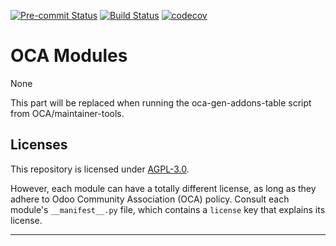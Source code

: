 
<!-- /!\ Non OCA Context : Set here the badge of your runbot / runboat instance. -->
[![Pre-commit Status](https://github.com/qrtl/rmm-oca/actions/workflows/pre-commit.yml/badge.svg?branch=15.0)](https://github.com/qrtl/rmm-oca/actions/workflows/pre-commit.yml?query=branch%3A15.0)
[![Build Status](https://github.com/qrtl/rmm-oca/actions/workflows/test.yml/badge.svg?branch=15.0)](https://github.com/qrtl/rmm-oca/actions/workflows/test.yml?query=branch%3A15.0)
[![codecov](https://codecov.io/gh/qrtl/rmm-oca/branch/15.0/graph/badge.svg)](https://codecov.io/gh/qrtl/rmm-oca)
<!-- /!\ Non OCA Context : Set here the badge of your translation instance. -->

<!-- /!\ do not modify above this line -->

# OCA Modules

None

<!-- /!\ do not modify below this line -->

<!-- prettier-ignore-start -->

[//]: # (addons)

This part will be replaced when running the oca-gen-addons-table script from OCA/maintainer-tools.

[//]: # (end addons)

<!-- prettier-ignore-end -->

## Licenses

This repository is licensed under [AGPL-3.0](LICENSE).

However, each module can have a totally different license, as long as they adhere to Odoo Community Association (OCA)
policy. Consult each module's `__manifest__.py` file, which contains a `license` key
that explains its license.

----
<!-- /!\ Non OCA Context : Set here the full description of your organization. -->
